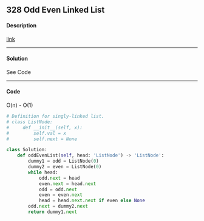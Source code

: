 ## 328 Odd Even Linked List

#### Description

[link](https://leetcode.com/problems/odd-even-linked-list/)

---

#### Solution

See Code

---

#### Code

O(n) - O(1)

```python
# Definition for singly-linked list.
# class ListNode:
#     def __init__(self, x):
#         self.val = x
#         self.next = None

class Solution:
    def oddEvenList(self, head: 'ListNode') -> 'ListNode':
        dummy1 = odd = ListNode(0)
        dummy2 = even = ListNode(0)
        while head:
            odd.next = head
            even.next = head.next
            odd = odd.next
            even = even.next
            head = head.next.next if even else None
        odd.next = dummy2.next
        return dummy1.next       
```
